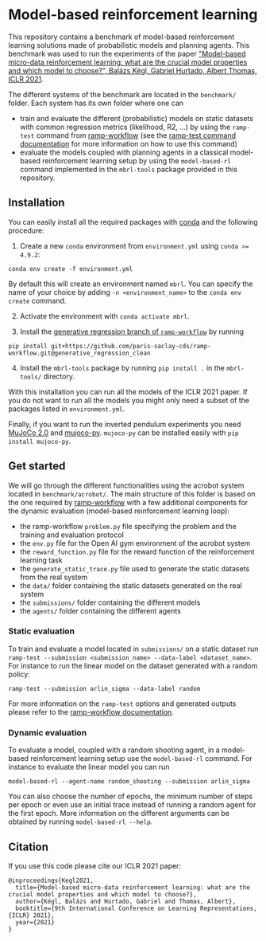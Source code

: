 # Model-based reinforcement learning

This repository contains a benchmark of model-based reinforcement learning solutions made of probabilistic models and planning agents. This benchmark was used to run the experiments of the paper ["Model-based micro-data reinforcement learning: what are the crucial model properties and which model to choose?", Balázs Kégl, Gabriel Hurtado, Albert Thomas, ICLR 2021](https://openreview.net/forum?id=p5uylG94S68).

The different systems of the benchmark are located in the `benchmark/` folder. Each system has its own folder where one can
- train and evaluate the different (probabilistic) models on static datasets with common regression metrics (likelihood, R2, ...) by using the `ramp-test` command from [ramp-workflow](https://paris-saclay-cds.github.io/ramp-docs/ramp-workflow/advanced/index.html) (see the [ramp-test command documentation](https://paris-saclay-cds.github.io/ramp-docs/ramp-workflow/advanced/command_line.html#ramp-test) for more information on how to use this command)
- evaluate the models coupled with planning agents in a classical model-based reinforcement learning setup by using the `model-based-rl` command implemented in the `mbrl-tools` package provided in this repository.


## Installation
You can easily install all the required packages with [conda](https://docs.conda.io/projects/conda/en/latest/index.html) and the following procedure:
1. Create a new `conda` environment from `environment.yml` using `conda >= 4.9.2`:
```
conda env create -f environment.yml
```
By default this will create an environment named `mbrl`. You can specify the name of your choice by adding `-n <environment_name>` to the `conda env create` command.

2. Activate the environment with `conda activate mbrl`.

3. Install the [generative regression branch of `ramp-workflow`](https://github.com/paris-saclay-cds/ramp-workflow/pull/193) by running
```
pip install git+https://github.com/paris-saclay-cds/ramp-workflow.git@generative_regression_clean
```

4. Install the `mbrl-tools` package by running `pip install .` in the `mbrl-tools/` directory.

With this installation you can run all the models of the ICLR 2021 paper. If you do not want to run all the models you might only need a subset of the packages listed in `environment.yml`.

Finally, if you want to run the inverted pendulum experiments you need [MuJoCo 2.0](http://www.mujoco.org/index.html) and [mujoco-py](https://github.com/openai/mujoco-py). `mujoco-py` can be installed easily with `pip install mujoco-py`.

## Get started

We will go through the different functionalities using the acrobot system located in `benchmark/acrobot/`. The main structure of this folder is based on the one required by [ramp-workflow](https://paris-saclay-cds.github.io/ramp-docs/ramp-workflow/advanced/workflow.html) with a few additional components for the dynamic evaluation (model-based reinforcement learning loop):
* the ramp-workflow `problem.py` file specifying the problem and the training and evaluation protocol
* the `env.py` file for the Open AI gym environment of the acrobot system
* the `reward_function.py` file for the reward function of the reinforcement learning task
* the `generate_static_trace.py` file used to generate the static datasets from the real system
* the `data/` folder containing the static datasets generated on the real system 
* the `submissions/` folder containing the different models
* the `agents/` folder containing the different agents

### Static evaluation
To train and evaluate a model located in `submissions/` on a static dataset run `ramp-test --submission <submission_name> --data-label <dataset_name>`. For instance to run the linear model on the dataset generated with a random policy:
```
ramp-test --submission arlin_sigma --data-label random
```
For more information on the `ramp-test` options and generated outputs please refer to the [ramp-workflow documentation](https://paris-saclay-cds.github.io/ramp-docs/ramp-workflow/advanced/workflow.html).

### Dynamic evaluation
To evaluate a model, coupled with a random shooting agent, in a model-based reinforcement learning setup use the `model-based-rl` command. For instance to evaluate the linear model you can run
```
model-based-rl --agent-name random_shooting --submission arlin_sigma
```
You can also choose the number of epochs, the minimum number of steps per epoch or even use an initial trace instead of running a random agent for the first epoch. More information on the different arguments can be obtained by running `model-based-rl --help`.

## Citation
If you use this code please cite our ICLR 2021 paper:
```
@inproceedings{Kegl2021,
  title={Model-based micro-data reinforcement learning: what are the crucial model properties and which model to choose?},
  author={Kégl, Balázs and Hurtado, Gabriel and Thomas, Albert},
  booktitle={9th International Conference on Learning Representations, {ICLR} 2021},
  year={2021}
}
```